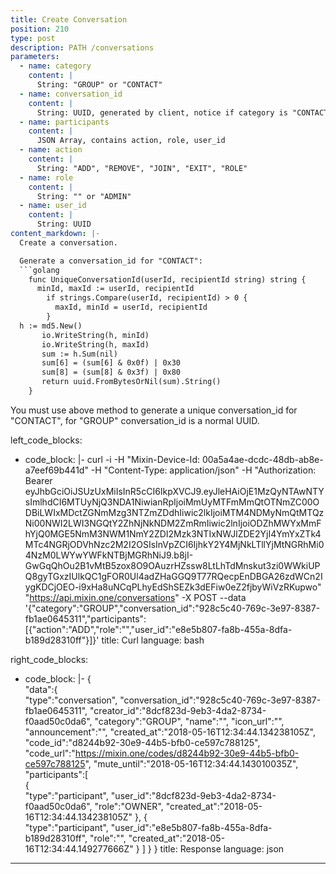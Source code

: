 ```yaml
---
title: Create Conversation
position: 210
type: post 
description: PATH /conversations
parameters:
  - name: category
    content: |
      String: "GROUP" or "CONTACT"
  - name: conversation_id
    content: |
      String: UUID, generated by client, notice if category is "CONTACT" you much use "UniqueConversationId" to generate.
  - name: participants
    content: |
      JSON Array, contains action, role, user_id
  - name: action
    content: |
      String: "ADD", "REMOVE", "JOIN", "EXIT", "ROLE"
  - name: role
    content: |
      String: "" or "ADMIN"
  - name: user_id
    content: |
      String: UUID
content_markdown: |-
  Create a conversation.

  Generate a conversation_id for "CONTACT":
  ```golang
    func UniqueConversationId(userId, recipientId string) string {
      minId, maxId := userId, recipientId
        if strings.Compare(userId, recipientId) > 0 {
          maxId, minId = userId, recipientId
        }
  h := md5.New()
       io.WriteString(h, minId)
       io.WriteString(h, maxId)
       sum := h.Sum(nil)
       sum[6] = (sum[6] & 0x0f) | 0x30
       sum[8] = (sum[8] & 0x3f) | 0x80
       return uuid.FromBytesOrNil(sum).String()
    }
  ```
  You must use above method to generate a unique conversation_id for "CONTACT", for "GROUP" conversation_id is a normal UUID.

left_code_blocks:
  - code_block: |-
      curl -i -H "Mixin-Device-Id: 00a5a4ae-dcdc-48db-ab8e-a7eef69b441d" -H "Content-Type: application/json" -H "Authorization: Bearer eyJhbGciOiJSUzUxMiIsInR5cCI6IkpXVCJ9.eyJleHAiOjE1MzQyNTAwNTYsImlhdCI6MTUyNjQ3NDA1NiwianRpIjoiMmUyMTFmMmQtOTNmZC00ODBiLWIxMDctZGNmMzg3NTZmZDdhIiwic2lkIjoiMTM4NDMyNmQtMTQzNi00NWI2LWI3NGQtY2ZhNjNkNDM2ZmRmIiwic2lnIjoiODZhMWYxMmFhYjQ0MGE5NmM3NWM1NmY2ZDI2Mzk3NTIxNWJlZDE2YjI4YmYxZTk4MTc4NGRjODVhNzc2M2I2OSIsInVpZCI6IjhkY2Y4MjNkLTllYjMtNGRhMi04NzM0LWYwYWFkNTBjMGRhNiJ9.b8jI-GwGqQhOu2B1vMtB5zox8O9OAuzrHZssw8LtLhTdMnskut3zi0WWkiUPQ8gyTGxzIUlkQC1gFOR0Ul4adZHaGGQ9T77RQecpEnDBGA26zdWCn2IygKDCjOEO-i9xHa8uNCqPLhyEdShSEZk3dEFiw0eZ2fjbyWiVzRKupwo" "https://api.mixin.one/conversations" -X POST --data '{"category":"GROUP","conversation_id":"928c5c40-769c-3e97-8387-fb1ae0645311","participants":[{"action":"ADD","role":"","user_id":"e8e5b807-fa8b-455a-8dfa-b189d28310ff"}]}'
    title: Curl
    language: bash

right_code_blocks:
  - code_block: |-
      {  
        "data":{  
          "type":"conversation",
          "conversation_id":"928c5c40-769c-3e97-8387-fb1ae0645311",
          "creator_id":"8dcf823d-9eb3-4da2-8734-f0aad50c0da6",
          "category":"GROUP",
          "name":"",
          "icon_url":"",
          "announcement":"",
          "created_at":"2018-05-16T12:34:44.134238105Z",
          "code_id":"d8244b92-30e9-44b5-bfb0-ce597c788125",
          "code_url":"https://mixin.one/codes/d8244b92-30e9-44b5-bfb0-ce597c788125",
          "mute_until":"2018-05-16T12:34:44.143010035Z",
          "participants":[  
            {  
              "type":"participant",
              "user_id":"8dcf823d-9eb3-4da2-8734-f0aad50c0da6",
              "role":"OWNER",
              "created_at":"2018-05-16T12:34:44.134238105Z"
            },
            {  
              "type":"participant",
              "user_id":"e8e5b807-fa8b-455a-8dfa-b189d28310ff",
              "role":"",
              "created_at":"2018-05-16T12:34:44.149277666Z"
            }
          ]
        }
      }
    title: Response
    language: json
---
```

